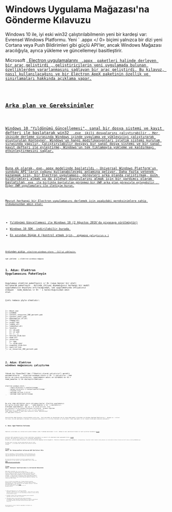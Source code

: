 # Windows Uygulama Mağazası'na Gönderme Kılavuzu

Windows 10 ile, iyi eski win32 çalıştırılabilmenin yeni bir kardeşi var: Evrensel Windows Platformu. Yeni ` .appx </ 0> biçimi yalnızca bir dizi yeni
Cortana veya Push Bildirimleri gibi güçlü API'ler, ancak Windows Mağazası aracılığıyla, ayrıca yükleme ve güncellemeyi basitleştirir.</p>

<p>Microsoft <a href="https://github.com/catalystcode/electron-windows-store">, Electron uygulamalarını <code> .appx </ 1> paketleri halinde derleyen bir araç geliştirdi </ 0>, geliştiricilerin yeni uygulamada bulunan özelliklerden yararlanmasını sağlayan bir araç geliştirdi. Bu kılavuz, nasıl kullanılacağını ve bir Electron AppX paketinin özellik ve sınırlamaları hakkında açıklama yapar.</p>

<h2>Arka plan ve Gereksinimler</h2>

<p>Windows 10 "Yıldönümü Güncellemesi", sanal bir dosya sistemi ve kayıt defteri ile başlatarak win32 <code> .exe </ 0> ikili dosyalarını çalıştırabilir . Her ikiside derleme sırasında Windows içinde uygulama ve yükleyiciyi çalıştırarak oluşturulan Konteyner, Windows'un hangi modifikasyonları işletim sistemi kurulum sırasında yapılır. Çalıştırılabilir dosyayı bir sanal dosya sistemi ve bir sanal kayıt defteri ile eşleştirme, Windows'un tek tıklamayla yükleme ve kaldırmayı etkinleştirmesini sağlar.</p>

<p>Buna ek olarak, exe, appx modelinde başlatıldı - Universal Windows Platform'un sunduğu API'ların çoğunu kullanabileceği anlamına geliyor. Daha fazla yetenek kazanmak için, bir Electron uygulaması, görevleri arka planda çalıştırmak, push bildirimleri almak ya da işlehat duyurularını almak için bir yardımcı olarak başlatılan <code> exe </ 0> ile birlikte başlatılan görünmez bir UWP arka plan göreviyle eşleşebilir . Diğer UWP uygulamaları ile iletişim kurun.</p>

<p>Mevcut herhangi bir Electron uygulamasını derlemek için aşağıdaki gereksinimlere sahip olduğunuzdan emin olun:</p>

<ul>
<li>Yıldönümü Güncellemesi ile Windows 10 (2 Ağustos 2016'da piyasaya sürülmüştür)</li>
<li>Windows 10 SDK <a href="https://developer.microsoft.com/en-us/windows/downloads/windows-10-sdk"> indirilebilir burada </ 0></li>
<li>En azından Düğüm 4 (kontrol etmek için, <code> düğümünü çalıştırın-v </ 0>)</li>
</ul>

<p>Ardından gidip <code> electron-windows-store ` CLI'yi yükleyin:

```sh
npm yükleme -g elektron-windows-mağaza
```

## 1. Adım: Elektron Uygulamasını Paketleyin

Uygulamayı  elektron paketleyici </ 0> (veya benzer bir alet) kullanarak paketleyin . Aslında ihtiyaç duymadığınız herhangi bir modül uygulamanızın boyutunu artıracağından, son uygulamanızda ihtiyacınız olmayan ` node_modules </ 0> ' i kaldırdığınızdan emin olun.</p>

<p>Çıktı kabaca şöyle olmalıdır:</p>

<pre><code class="text">├── Ghost.exe
├── LICENSE
├── content_resources_200_percent.pak
├── content_shell.pak
├── d3dcompiler_47.dll
├── ffmpeg.dll
├── icudtl.dat
├── libEGL.dll
├── libGLESv2.dll
├── locales
│   ├── am.pak
│   ├── ar.pak
│   ├── [...]
├── natives_blob.bin
├── node.dll
├── resources
│   ├── app
│   └── atom.asar
├── snapshot_blob.bin
├── squirrel.exe
└── ui_resources_200_percent.pak
`</pre> 

## 2. Adım: Elektron windows mağazasını çalıştırma

Yüksek bir PowerShell'den ("Yönetici olarak çalıştırın") gerekli parametrelerle `` electron-windows-store </ 0> 'i çalıştırın ; hem giriş ve çıkış dizinlerini, uygulamanın adını ve sürümünü ve
 <0 > node_modules </ 0> düzleştirilmelidir.</p>

<pre><code class="powershell">electron-windows-store `
    --input-directory C:\myelectronapp `
    --output-directory C:\output\myelectronapp `
    --flatten true `
    --package-version 1.0.0.0 `
    --package-name myelectronapp
``</pre> 

Bu araç idam edildikten sonra çalışmaya başlar: Electron uygulamanızı bir giriş olarak kabul eder , ` node_modules </ 0> 'i düzleştirir. Ardından uygulamanızı <code> app.zip </ 0> olarak arşivler.
Araç, bir yükleyici ve bir Windows Konteyner kullanarak , Windows Uygulama Bildirisi'ni ( <code> AppXManifest.xml </ 0> ) ve çıktı dosyanızın sanal dosya sistemini ve sanal kayıt defterini içeren "genişletilmiş" bir AppX paketi oluşturur.</p>

<p>Genişletilmiş AppX dosyaları oluşturulduktan sonra araç , disk üzerindeki bu dosyalardan tek bir dosya AppX paketi oluşturmak için Windows Uygulama Paketleyiciyi ( <code> MakeAppx.exe </ 0> ) kullanır.
Son olarak, araç yeni AppX paketini imzalamak için bilgisayarınızda güvenilir bir sertifika oluşturmak için kullanılabilir. İmzalı AppX paketi ile CLI, otomatik olarak paketi makinenize yükleyebilir.</p>

<h2>3. Adım: AppX Paketini Kullanma</h2>

<p>Paketinizi çalıştırmak için, kullanıcıların gerekir Windows'u sözde "Yıldönümü Güncellemesi" ile 10 - Windows'un nasıl güncelleştirileceği ile ilgili ayrıntılar bulunabilir <a href="https://blogs.windows.com/windowsexperience/2016/08/02/how-to-get-the-windows-10-anniversary-update">Burada</a>.</p>

<p>Geleneksel UWP uygulamalarına karşı olarak, paketlenmiş uygulamaların şu anda bir elle doğrulama işlemi uygulayabilirsiniz. <a href="https://developer.microsoft.com/en-us/windows/projects/campaigns/desktop-bridge">burada</a>.
Bu arada, tüm kullanıcılar paketinizi çift tıklatarak yükleyebilecek,
Dolayısıyla, yalnızca mağaza arıyorsanız, kolay kurulum yöntemi mağazaya teslim olmayabilir. Yönetilen ortamlarda (genellikle işletmeler), <code>Add-AppxPackage` [PowerShell Cmdlet otomatik olarak yüklemek için kullanılabilir](https://technet.microsoft.com/en-us/library/hh856048.aspx).

Bir diğer önemli kısıtlama, derlenmiş AppX paketinin hala bir win32 yürütülebilir - ve bu nedenle Xbox, HoloLens veya Telefonlar üzerinde çalışmaz.

## İsteğe bağlı: Bir BackgroundTask kullanarak UWP Özellikleri Ekle

Elektron uygulamanızı; bildirim gönderme, Cortana entegrasyonu veya canlı karo gibi Windows 10 özelliklerinden tam olarak yararlanmanızı sağlayacak görünmez bir UWP arka plan göreviyle eşleştirebilirsiniz.

Bir arka plan görevini kullanan bir Electron uygulamasının toast bildirimlerini ve canlı karoları nasıl gönderdiğini kontrol etmek için, [check out the Microsoft-provided sample](https://github.com/felixrieseberg/electron-uwp-background).

## İsteğe bağlı: Konteyner Sanallaştırması'nı kullanarak Dönüştürün

AppX paketi oluşturmak için, `electron-windows-store` CLI'si çoğu Electron uygulamasında çalışması gereken bir şablon kullanır. Bununla birlikte, bir özel kurulumcu kullanıyorsanız veya oluşturulan paketle ilgili herhangi bir sorun yaşarsanız, Windows Container - içinde derleme kullanarak bir paket oluşturmaya çalışabilir, bu modda, CLI yükleme yapar ve uygulamanızı boş Windows Konteynerın'da çalıştırır uygulamanızın hangi işletim modülüne değişiklik yaptığını tam olarak belirleme sistemi.

CLI'yi ilk defa çalıştırmadan önce, "Windows Masaüstü Uygulama Dönüştürücüsü" nü kurmanız gerekmektedir. Bu birkaç dakika alacaktır, ama endişelenmeyin - bunu yalnızca bir defa yapmanız gerekiyor. Download and Desktop App Converter from [here](https://www.microsoft.com/en-us/download/details.aspx?id=51691). İki dosya alacaksınız: `DesktopAppConverter.zip` ve `BaseImage-14316.wim`.

1. Unzip `DesktopAppConverter.zip`. From an elevated PowerShell (opened with "run as Administrator", ensure that your systems execution policy allows us to run everything we intend to run by calling `Set-ExecutionPolicy bypass`.
2. Konumdaki windows temel görünümünü görmezden gelerek masaüstü uygulama çeviricisini indir ve çalıştır.
3. Yukarıdaki komutu çalıştırdığınızda yeniden başlatmanız istendiğinde, lütfen makineyi yeniden başlatın ve başarılı gerçekleşen bir yeniden başlatma sonrasında yukarıda bulunan komutu tekrar çalıştırın.

Kurulum başarılı olursa, Elektron uygulamanızı derlemek için ilerleyebilirsiniz.